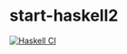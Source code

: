 # start-haskell2
[![Haskell CI](https://github.com/atsushi3r/start-haskell2/actions/workflows/haskell.yml/badge.svg)](https://github.com/atsushi3r/start-haskell2/actions/workflows/haskell.yml)
